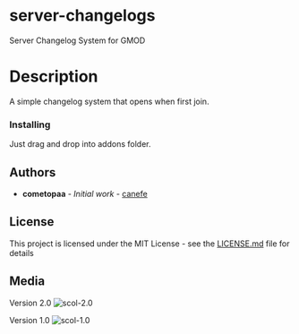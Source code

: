# server-changelogs
Server Changelog System for GMOD

# Description

A simple changelog system that opens when first join.

### Installing

Just drag and drop into addons folder.

## Authors

* **cometopaa** - *Initial work* - [canefe](https://github.com/canefe)

## License

This project is licensed under the MIT License - see the [LICENSE.md](LICENSE.md) file for details

## Media

Version 2.0
![scol-2.0](https://raw.githubusercontent.com/canefe/server-changelogs/master/2'0.png)


Version 1.0
![scol-1.0](https://raw.githubusercontent.com/canefe/server-changelogs/master/1'0.png)





